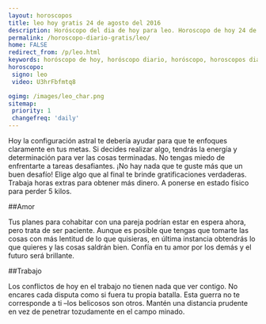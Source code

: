 ```yaml
---
layout: horoscopos
title: leo hoy gratis 24 de agosto del 2016 
description: Horóscopo del dia de hoy para leo. Horoscopo de hoy 24 de agosto del 2016. Las predicciones de amor, trabajo, vida personal gratis.
permalink: /horoscopo-diario-gratis/leo/
home: FALSE
redirect_from: /p/leo.html
keywords: horóscopo de hoy, horóscopo diario, horóscopo, horoscopos diarios gratis del dia de hoy, horóscopo diario gratis,horóscopo 2016, horóscopo esperanza gracia, horoscopo leo hoy, horoscop, horóscopos gratis, horoscopo leo, horoscopo leo 2016, Tarot, Astrologia, Zodíaco, leo, horoscopo gratis
horoscopo:
 signo: leo
 video: U3hrFbfmtq8

ogimg: /images/leo_char.png
sitemap:
 priority: 1
 changefreq: 'daily'
---
```



Hoy la configuración astral te debería ayudar para que te enfoques claramente en tus metas. Si decides realizar algo, tendrás la energía y determinación para ver las cosas terminadas. No tengas miedo de enfrentarte a tareas desafiantes. ¡No hay nada que te guste más que un buen desafío! Elige algo que al final te brinde gratificaciones verdaderas. Trabaja horas extras para obtener más dinero. A ponerse en estado físico para perder 5 kilos.

##Amor

Tus planes para cohabitar con una pareja podrían estar en espera ahora, pero trata de ser paciente. Aunque es posible que tengas que tomarte las cosas con más lentitud de lo que quisieras, en última instancia obtendrás lo que quieres y las cosas saldrán bien. Confía en tu amor por los demás y el futuro será brillante.

##Trabajo

Los conflictos de hoy en el trabajo no tienen nada que ver contigo. No encares cada disputa como si fuera tu propia batalla. Esta guerra no te corresponde a ti –los belicosos son otros. Mantén una distancia prudente en vez de penetrar tozudamente en el campo minado.